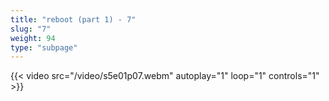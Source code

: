 ```yaml
---
title: "reboot (part 1) - 7"
slug: "7"
weight: 94
type: "subpage"
---
```


{{< video src="/video/s5e01p07.webm" autoplay="1" loop="1" controls="1" >}}